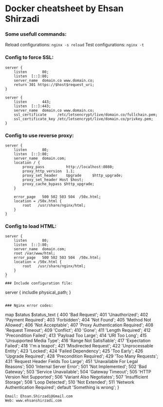 # Docker cheatsheet by Ehsan Shirzadi

### Some usefull commands:
Reload configurations: `nginx -s reload`
Test configurations: `nginx -t`

### Config to force SSL:
```
server {
    listen       80;
    listen  [::]:80;
    server_name  domain.co www.domain.co;
    return 301 https://$host$request_uri;
}

server {
    listen       443;
    listen  [::]:443;
    server_name  domain.co www.domain.co;
    ssl_certificate     /etc/letsencrypt/live/domain.co/fullchain.pem;
    ssl_certificate_key /etc/letsencrypt/live/domain.co/privkey.pem;
}

```

### Config to use reverse proxy:
```
server {
    listen       80;
    listen  [::]:80;
    server_name  domain.com;
    location / {
        proxy_pass          http://localhost:8080;
        proxy_http_version  1.1;
        proxy_set_header    Upgrade     $http_upgrade;
        proxy_set_header Host $host;
        proxy_cache_bypass $http_upgrade;
    }

    error_page   500 502 503 504  /50x.html;
    location = /50x.html {
        root   /usr/share/nginx/html;
    }
}
```

### Config to load HTML:
```
server {
    listen       80;
    listen  [::]:80;
    server_name  domain.com;
    root /var/www/html;
    error_page   500 502 503 504  /50x.html;
    location = /50x.html {
        root   /usr/share/nginx/html;
    }
}
`
### Include configuration file:
```
server {
    includle physical_path;
}
```

### Nginx error codes:
```
map $status $status_text {
  400 'Bad Request';
  401 'Unauthorized';
  402 'Payment Required';
  403 'Forbidden';
  404 'Not Found';
  405 'Method Not Allowed';
  406 'Not Acceptable';
  407 'Proxy Authentication Required';
  408 'Request Timeout';
  409 'Conflict';
  410 'Gone';
  411 'Length Required';
  412 'Precondition Failed';
  413 'Payload Too Large';
  414 'URI Too Long';
  415 'Unsupported Media Type';
  416 'Range Not Satisfiable';
  417 'Expectation Failed';
  418 'I\'m a teapot';
  421 'Misdirected Request';
  422 'Unprocessable Entity';
  423 'Locked';
  424 'Failed Dependency';
  425 'Too Early';
  426 'Upgrade Required';
  428 'Precondition Required';
  429 'Too Many Requests';
  431 'Request Header Fields Too Large';
  451 'Unavailable For Legal Reasons';
  500 'Internal Server Error';
  501 'Not Implemented';
  502 'Bad Gateway';
  503 'Service Unavailable';
  504 'Gateway Timeout';
  505 'HTTP Version Not Supported';
  506 'Variant Also Negotiates';
  507 'Insufficient Storage';
  508 'Loop Detected';
  510 'Not Extended';
  511 'Network Authentication Required';
  default 'Something is wrong';
}
```
Email: Ehsan.Shirzadi@Gmail.com
Web: www.ehsanshirzadi.com
